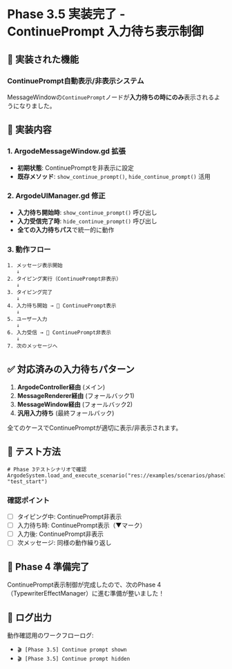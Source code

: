 # Phase 3.5 実装完了 - ContinuePrompt 入力待ち表示制御

## 🎯 実装された機能

### ContinuePrompt自動表示/非表示システム
MessageWindowの`ContinuePrompt`ノードが**入力待ちの時にのみ**表示されるようになりました。

## 🔧 実装内容

### 1. ArgodeMessageWindow.gd 拡張
- **初期状態**: ContinuePromptを非表示に設定
- **既存メソッド**: `show_continue_prompt()`, `hide_continue_prompt()` 活用

### 2. ArgodeUIManager.gd 修正
- **入力待ち開始時**: `show_continue_prompt()` 呼び出し
- **入力受信完了時**: `hide_continue_prompt()` 呼び出し
- **全ての入力待ちパス**で統一的に動作

### 3. 動作フロー
```
1. メッセージ表示開始
   ↓
2. タイピング実行（ContinuePrompt非表示）
   ↓
3. タイピング完了
   ↓
4. 入力待ち開始 → 🔹 ContinuePrompt表示
   ↓
5. ユーザー入力
   ↓
6. 入力受信 → 🔹 ContinuePrompt非表示
   ↓
7. 次のメッセージへ
```

## ✅ 対応済みの入力待ちパターン

1. **ArgodeController経由** (メイン)
2. **MessageRenderer経由** (フォールバック1)
3. **MessageWindow経由** (フォールバック2)
4. **汎用入力待ち** (最終フォールバック)

全てのケースでContinuePromptが適切に表示/非表示されます。

## 🧪 テスト方法

```gdscript
# Phase 3テストシナリオで確認
ArgodeSystem.load_and_execute_scenario("res://examples/scenarios/phase3_wait_test.rgd", "test_start")
```

### 確認ポイント
- [ ] タイピング中: ContinuePrompt非表示
- [ ] 入力待ち時: ContinuePrompt表示（▼マーク）
- [ ] 入力後: ContinuePrompt非表示
- [ ] 次メッセージ: 同様の動作繰り返し

## 🚀 Phase 4 準備完了

ContinuePrompt表示制御が完成したので、次のPhase 4（TypewriterEffectManager）に進む準備が整いました！

## 📝 ログ出力

動作確認用のワークフローログ:
- `🎬 [Phase 3.5] Continue prompt shown`
- `🎬 [Phase 3.5] Continue prompt hidden`
